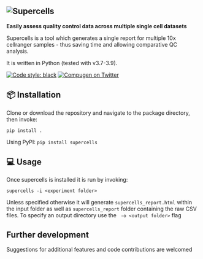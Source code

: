 ![Supercells](https://user-images.githubusercontent.com/9028967/122049119-b81ece00-cdea-11eb-9f13-9f09e20eb537.png)
---


**Easily assess quality control data across multiple single cell datasets**

Supercells is a tool which generates a single report for multiple 10x cellranger samples - thus saving time and allowing comparative QC analysis.

It is written in Python (tested with v3.7-3.9).

[![Code style: black](https://img.shields.io/badge/code%20style-black-000000.svg?style=flat-square)](https://github.com/ambv/black)
[![Compugen on Twitter](https://img.shields.io/twitter/follow/CompugenLtd.svg?style=social&label=Follow)](https://twitter.com/CompugenLtd
)<br /> 



## 📦  Installation

Clone or download the repository and navigate to the package directory, then invoke:

`pip install . `

Using PyPI:
`pip install supercells`


## 💻  Usage

Once supercells is installed it is run by invoking:

`supercells -i <experiment folder>`

Unless specified otherwise it will generate `supercells_report.html` within the input folder as well as `supercells_report` folder containing the raw CSV files. To specify an output directory use the ` -o <output folder>` flag

## Further development
Suggestions for additional features and code contributions are welcomed
